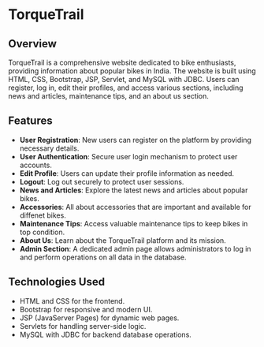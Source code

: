 # TorqueTrail

## Overview
TorqueTrail is a comprehensive website dedicated to bike enthusiasts, providing information about popular bikes in India. The website is built using HTML, CSS, Bootstrap, JSP, Servlet, and MySQL with JDBC. Users can register, log in, edit their profiles, and access various sections, including news and articles, maintenance tips, and an about us section.

## Features
- **User Registration**:
New users can register on the platform by providing necessary details.
- **User Authentication**:
Secure user login mechanism to protect user accounts.
- **Edit Profile**:
Users can update their profile information as needed.
- **Logout**:
Log out securely to protect user sessions.
- **News and Articles**:
Explore the latest news and articles about popular bikes.
- **Accessories**:
All about accessories that are important and available for diffenet bikes.
- **Maintenance Tips**:
Access valuable maintenance tips to keep bikes in top condition.
- **About Us**:
Learn about the TorqueTrail platform and its mission.
- **Admin Section**:
A dedicated admin page allows administrators to log in and perform operations on all data in the database.

## Technologies Used
- HTML and CSS for the frontend.
- Bootstrap for responsive and modern UI.
- JSP (JavaServer Pages) for dynamic web pages.
- Servlets for handling server-side logic.
- MySQL with JDBC for backend database operations.
